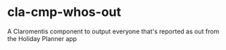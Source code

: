 cla-cmp-whos-out
================

A Claromentis component to output everyone that's reported as out from the Holiday Planner app